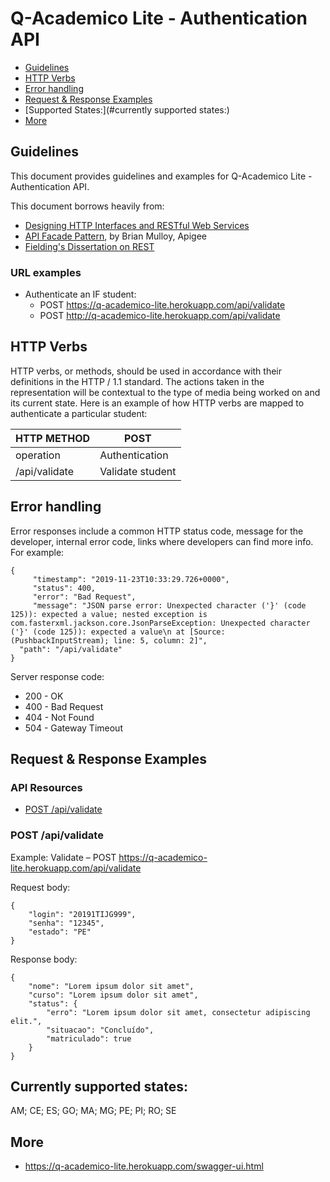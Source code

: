 # Q-Academico Lite - Authentication API

* [Guidelines](#guidelines)
* [HTTP Verbs](#http-verbs)
* [Error handling](#error-handling)
* [Request & Response Examples](#request--response-examples)
* [Supported States:](#currently supported states:)
* [More](#more)

## Guidelines

This document provides guidelines and examples for Q-Academico Lite - Authentication API.

This document borrows heavily from:
* [Designing HTTP Interfaces and RESTful Web Services](https://www.youtube.com/watch?v=zEyg0TnieLg)
* [API Facade Pattern](http://apigee.com/about/resources/ebooks/api-fa%C3%A7ade-pattern), by Brian Mulloy, Apigee
* [Fielding's Dissertation on REST](http://www.ics.uci.edu/~fielding/pubs/dissertation/top.htm)

### URL examples
* Authenticate an IF student:
    * POST https://q-academico-lite.herokuapp.com/api/validate
    * POST http://q-academico-lite.herokuapp.com/api/validate

## HTTP Verbs

HTTP verbs, or methods, should be used in accordance with their definitions in the HTTP / 1.1 standard. The actions taken in the representation will be contextual to the type of media being worked on and its current state. Here is an example of how HTTP verbs are mapped to authenticate a particular student:

| HTTP METHOD  | POST            |
| -------------| --------------- | 
| operation    | Authentication  | 
| /api/validate| Validate student|

## Error handling

Error responses include a common HTTP status code, message for the developer, internal error code, links where developers can find more info. For example:

    {
         "timestamp": "2019-11-23T10:33:29.726+0000",
         "status": 400,
         "error": "Bad Request",
         "message": "JSON parse error: Unexpected character ('}' (code 125)): expected a value; nested exception is        com.fasterxml.jackson.core.JsonParseException: Unexpected character ('}' (code 125)): expected a value\n at [Source:    (PushbackInputStream); line: 5, column: 2]",
      "path": "/api/validate"
    }

Server response code:
* 200 - OK
* 400 - Bad Request
* 404 - Not Found
* 504 - Gateway Timeout

## Request & Response Examples

### API Resources

  - [POST /api/validate](#Post)


### POST /api/validate

Example: Validate – POST  https://q-academico-lite.herokuapp.com/api/validate

Request body:

    {
        "login": "20191TIJG999",
        "senha": "12345",
        "estado": "PE"
    }
    
Response body:

    {
        "nome": "Lorem ipsum dolor sit amet",
        "curso": "Lorem ipsum dolor sit amet",
        "status": {
            "erro": "Lorem ipsum dolor sit amet, consectetur adipiscing elit.",
            "situacao": "Concluído",
            "matriculado": true
        }
    }
    
## Currently supported states:

AM; CE; ES; GO; MA; MG; PE; PI; RO; SE


## More
   * https://q-academico-lite.herokuapp.com/swagger-ui.html
